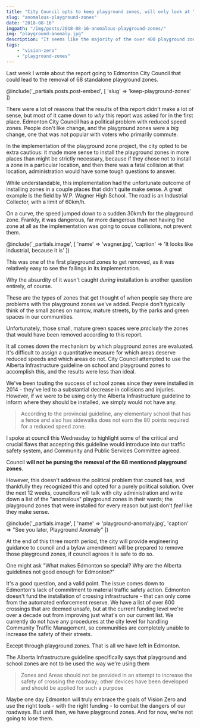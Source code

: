 ```yaml
---
title: "City Council opts to keep playground zones, will only look at \"anomalous\" zones"
slug: "anomalous-playground-zones"
date: "2018-08-16"
imgpath: "/img/posts/2018-08-16-anomalous-playground-zones/"
img: "playground-anomaly.jpg"
description: "It seems like the majority of the over 400 playground zones are likely here to stay"
tags: 
    - "vision-zero"
    - "playground-zones"
---
```


Last week I wrote about the report going to Edmonton City Council that could lead to the removal of 68 standalone playground zones.

@include('_partials.posts.post-embed', [ 'slug' => 'keep-playground-zones' ])

There were a lot of reasons that the results of this report didn't make a lot of sense, but most of it came down to _why_
this report was asked for in the first place. Edmonton City Council has a political
problem with reduced speed zones. People don't like change, and the playground zones were a _big_ change, one that was not
popular with voters who primarily commute.

In the implementation of the playground zone project, the city opted to be extra cautious: it made more sense to install the playground
zones in more places than might be strictly necessary, because if they chose not to install a zone in a particular location,
and then there was a fatal collision at that location, administration would have some tough questions to answer.

While understandable, this implementation had the unfortunate outcome of installing zones in a couple places that didn't quite make sense.
A great example is the field by W.P. Wagner High School. The road is an Industrial Collector, with a limit of 60km/h.

On a curve, the speed jumped down to a sudden 30km/h for the playground zone. Frankly, it was dangerous, far more dangerous
than not having the zone at all as the implementation was going to _cause_ collisions, not prevent them.

@include('_partials.image', [ 'name' => 'wagner.jpg', 'caption' => 'It looks like industrial, because it is' ])

This was one of the first playground zones to get removed, as it was relatively easy to see the failings in its implementation.

Why the absurdity of it wasn't caught _during_ installation is another question entirely, of course.

These are the types of zones that get thought of when people say there are problems with the playground zones we've added.
People don't typically think of the small zones on narrow, mature streets, by the parks and green spaces in our communities.

Unfortunately, those small, mature green spaces were _precisely_ the zones that would have been removed according to this report.

It all comes down the mechanism by which playground zones are evaluated. It's difficult to assign a quantitative measure
for which areas deserve reduced speeds and which areas do not. City Council attempted to use the Alberta Infrastructure
guideline on school and playground zones to accomplish this, and the results were less than ideal.

We've been touting the success of school zones since they were installed in 2014 - they've led to a substantial decrease in
collisions and injuries. However, if we were to be using only the Alberta Infrastructure guideline to inform where they should
be installed, we simply would not have any.

> According to the provincial guideline, any elementary school that has a fence and also has sidewalks does not earn the 80 points
  required for a reduced speed zone.

I spoke at council this Wednesday to highlight some of the critical and crucial flaws that accepting this guideline would
introduce into our traffic safety system, and Community and Public Services Committee agreed.

Council **will not be pursing the removal of the 68 mentioned playground zones**.

However, this doesn't address the political problem that council has, and thankfully they recognized this and opted
for a purely political solution. Over the next 12 weeks, councillors will talk with city administration and write down a list
of the "anomalous" playground zones in their wards; the playground zones that were installed for every reason but just don't
_feel_ like they make sense.

@include('_partials.image', [ 'name' => 'playground-anomaly.jpg', 'caption' => "See you later, Playground Anomaly" ])

At the end of this three month period, the city will provide engineering guidance to council and a bylaw amendment will be 
prepared to remove those playground zones, if council agrees it is safe to do so.

One might ask "What makes Edmonton so special? Why are the Alberta guidelines not good enough for Edmonton?"

It's a good question, and a valid point. The issue comes down to Edmonton's lack of commitment to material traffic safety action.
Edmonton doesn't fund the installation of crossing infrastructure - that can only come from the automated enforcement reserve.
We have a list of over 600 crossings that are deemed unsafe, but at the current funding level we're over a decade out from
improving just what's on our current list. We currently do not have any procedures at the city level for handling Community Traffic Management,
so communities are completely unable to increase the safety of their streets.

Except through playground zones. That is all we have left in Edmonton.

The Alberta Infrastructure guideline specifically says that playground and school zones are not to be used the way we're using them

> Zones and Areas should not be provided in an attempt to increase the safety of crossing the roadway; other devices have been developed and should be applied for such a purpose

Maybe one day Edmonton will truly embrace the goals of Vision Zero and use the right tools - with the right funding - to combat
the dangers of our roadways. But until then, we have playground zones. And for now, we're not going to lose them.
